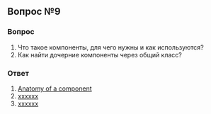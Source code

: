 ## Вопрос №9

### Вопрос 

1) Что такое компоненты, для чего нужны и как используются?
2) Как найти дочерние компоненты через общий класс?

### Ответ

1) [Anatomy of a component](https://angular.dev/guide/components)
2) [xxxxxx](xxxxxxx)
3) [xxxxxx](xxxxxxx)

